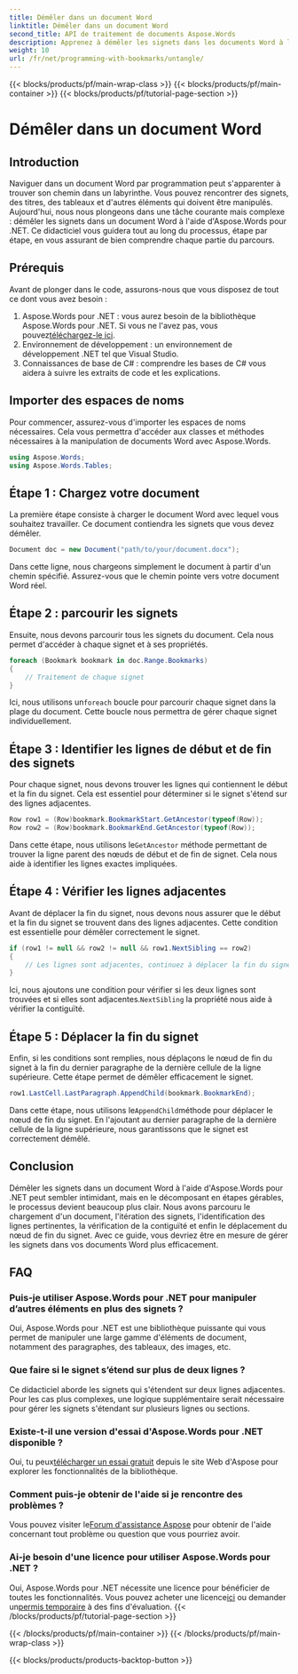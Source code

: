 ```yaml
---
title: Démêler dans un document Word
linktitle: Démêler dans un document Word
second_title: API de traitement de documents Aspose.Words
description: Apprenez à démêler les signets dans les documents Word à l'aide d'Aspose.Words pour .NET grâce à notre guide détaillé étape par étape. Idéal pour les développeurs .NET.
weight: 10
url: /fr/net/programming-with-bookmarks/untangle/
---
```


{{< blocks/products/pf/main-wrap-class >}}
{{< blocks/products/pf/main-container >}}
{{< blocks/products/pf/tutorial-page-section >}}

# Démêler dans un document Word

## Introduction

Naviguer dans un document Word par programmation peut s'apparenter à trouver son chemin dans un labyrinthe. Vous pouvez rencontrer des signets, des titres, des tableaux et d'autres éléments qui doivent être manipulés. Aujourd'hui, nous nous plongeons dans une tâche courante mais complexe : démêler les signets dans un document Word à l'aide d'Aspose.Words pour .NET. Ce didacticiel vous guidera tout au long du processus, étape par étape, en vous assurant de bien comprendre chaque partie du parcours.

## Prérequis

Avant de plonger dans le code, assurons-nous que vous disposez de tout ce dont vous avez besoin :

1.  Aspose.Words pour .NET : vous aurez besoin de la bibliothèque Aspose.Words pour .NET. Si vous ne l'avez pas, vous pouvez[téléchargez-le ici](https://releases.aspose.com/words/net/).
2. Environnement de développement : un environnement de développement .NET tel que Visual Studio.
3. Connaissances de base de C# : comprendre les bases de C# vous aidera à suivre les extraits de code et les explications.

## Importer des espaces de noms

Pour commencer, assurez-vous d'importer les espaces de noms nécessaires. Cela vous permettra d'accéder aux classes et méthodes nécessaires à la manipulation de documents Word avec Aspose.Words.

```csharp
using Aspose.Words;
using Aspose.Words.Tables;
```

## Étape 1 : Chargez votre document

La première étape consiste à charger le document Word avec lequel vous souhaitez travailler. Ce document contiendra les signets que vous devez démêler.

```csharp
Document doc = new Document("path/to/your/document.docx");
```

Dans cette ligne, nous chargeons simplement le document à partir d'un chemin spécifié. Assurez-vous que le chemin pointe vers votre document Word réel.

## Étape 2 : parcourir les signets

Ensuite, nous devons parcourir tous les signets du document. Cela nous permet d'accéder à chaque signet et à ses propriétés.

```csharp
foreach (Bookmark bookmark in doc.Range.Bookmarks)
{
    // Traitement de chaque signet
}
```

 Ici, nous utilisons un`foreach` boucle pour parcourir chaque signet dans la plage du document. Cette boucle nous permettra de gérer chaque signet individuellement.

## Étape 3 : Identifier les lignes de début et de fin des signets

Pour chaque signet, nous devons trouver les lignes qui contiennent le début et la fin du signet. Cela est essentiel pour déterminer si le signet s'étend sur des lignes adjacentes.

```csharp
Row row1 = (Row)bookmark.BookmarkStart.GetAncestor(typeof(Row));
Row row2 = (Row)bookmark.BookmarkEnd.GetAncestor(typeof(Row));
```

 Dans cette étape, nous utilisons le`GetAncestor` méthode permettant de trouver la ligne parent des nœuds de début et de fin de signet. Cela nous aide à identifier les lignes exactes impliquées.

## Étape 4 : Vérifier les lignes adjacentes

Avant de déplacer la fin du signet, nous devons nous assurer que le début et la fin du signet se trouvent dans des lignes adjacentes. Cette condition est essentielle pour démêler correctement le signet.

```csharp
if (row1 != null && row2 != null && row1.NextSibling == row2)
{
    // Les lignes sont adjacentes, continuez à déplacer la fin du signet
}
```

 Ici, nous ajoutons une condition pour vérifier si les deux lignes sont trouvées et si elles sont adjacentes.`NextSibling` la propriété nous aide à vérifier la contiguïté.

## Étape 5 : Déplacer la fin du signet

Enfin, si les conditions sont remplies, nous déplaçons le nœud de fin du signet à la fin du dernier paragraphe de la dernière cellule de la ligne supérieure. Cette étape permet de démêler efficacement le signet.

```csharp
row1.LastCell.LastParagraph.AppendChild(bookmark.BookmarkEnd);
```

 Dans cette étape, nous utilisons le`AppendChild`méthode pour déplacer le nœud de fin du signet. En l'ajoutant au dernier paragraphe de la dernière cellule de la ligne supérieure, nous garantissons que le signet est correctement démêlé.

## Conclusion

Démêler les signets dans un document Word à l'aide d'Aspose.Words pour .NET peut sembler intimidant, mais en le décomposant en étapes gérables, le processus devient beaucoup plus clair. Nous avons parcouru le chargement d'un document, l'itération des signets, l'identification des lignes pertinentes, la vérification de la contiguïté et enfin le déplacement du nœud de fin du signet. Avec ce guide, vous devriez être en mesure de gérer les signets dans vos documents Word plus efficacement.

## FAQ

### Puis-je utiliser Aspose.Words pour .NET pour manipuler d’autres éléments en plus des signets ?

Oui, Aspose.Words pour .NET est une bibliothèque puissante qui vous permet de manipuler une large gamme d'éléments de document, notamment des paragraphes, des tableaux, des images, etc.

### Que faire si le signet s’étend sur plus de deux lignes ?

Ce didacticiel aborde les signets qui s'étendent sur deux lignes adjacentes. Pour les cas plus complexes, une logique supplémentaire serait nécessaire pour gérer les signets s'étendant sur plusieurs lignes ou sections.

### Existe-t-il une version d'essai d'Aspose.Words pour .NET disponible ?

 Oui, tu peux[télécharger un essai gratuit](https://releases.aspose.com/) depuis le site Web d'Aspose pour explorer les fonctionnalités de la bibliothèque.

### Comment puis-je obtenir de l'aide si je rencontre des problèmes ?

 Vous pouvez visiter le[Forum d'assistance Aspose](https://forum.aspose.com/c/words/8) pour obtenir de l'aide concernant tout problème ou question que vous pourriez avoir.

### Ai-je besoin d'une licence pour utiliser Aspose.Words pour .NET ?

 Oui, Aspose.Words pour .NET nécessite une licence pour bénéficier de toutes les fonctionnalités. Vous pouvez acheter une licence[ici](https://purchase.aspose.com/buy) ou demander un[permis temporaire](https://purchase.aspose.com/temporary-license) à des fins d'évaluation.
{{< /blocks/products/pf/tutorial-page-section >}}

{{< /blocks/products/pf/main-container >}}
{{< /blocks/products/pf/main-wrap-class >}}

{{< blocks/products/products-backtop-button >}}
